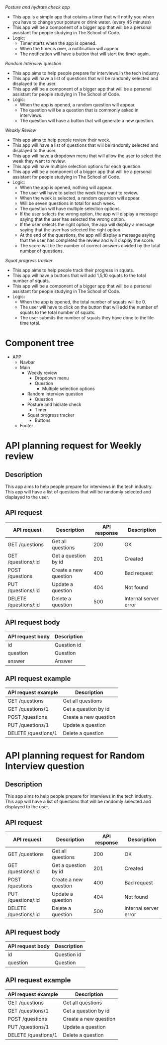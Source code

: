*Posture and hydrate check app*
- This app is a simple app that cotains a timer that will notify you when you have to change your posture or drink water. (every 45 minutes)
- This app will be a component of a bigger app that will be a personal assistant for people studying in The School of Code.
- Logic: 
    - Timer starts when the app is opened.
    - When the timer is over, a notification will appear.
    - The notification will have a button that will start the timer again.

*Random Interview question*
- This app aims to help people prepare for interviews in the tech industry.
- This app will have a list of questions that will be randomly selected and displayed to the user.
- This app will be a component of a bigger app that will be a personal assistant for people studying in The School of Code.
- Logic:
    - When the app is opened, a random question will appear.
    - The question will be a question that is commonly asked in interviews.
    - The question will have a button that will generate a new question.

*Weakly Review*
- This app aims to help people review their week.
- This app will have a list of questions that will be randomly selected and displayed to the user.
- This app will have a dropdown menu that will allow the user to select the week they want to review.
- This app will have multiple selection options for each question.
- This app will be a component of a bigger app that will be a personal assistant for people studying in The School of Code.
- Logic:
    - When the app is opened, nothing will appear.
    - The user will have to select the week they want to review.
    - When the week is selected, a random question will appear.
    - Will be seven questions in total for each week.
    - The question will have multiple selection options.
    - If the user selects the wrong option, the app will display a message saying that the user has selected the wrong option.
    - If the user selects the right option, the app will display a message saying that the user has selected the right option.
    - At the end of the questions, the app will display a message saying that the user has completed the review and will display the score.
    - The score will be the number of correct answers divided by the total number of questions.

*Squat progress tracker*
- This app aims to help people track their progress in squats.
- This app will have a buttons that will add 1,5,10 squats to the total number of squats.
- This app will be a component of a bigger app that will be a personal assistant for people studying in The School of Code.
- Logic:
    - When the app is opened, the total number of squats will be 0.
    - The user will have to click on the button that will add the number of squats to the total number of squats.
    - The user submits the number of squats they have done to the life time total.


# Component tree

 - APP
    - Navbar
    - Main
        - Weekly review
            - Dropdown menu
            - Question
                - Multiple selection options
        - Random interview question
            - Question
        - Posture and hidrate check
            - Timer
        - Squat progress tracker
            - Buttons
    - Footer


# API planning request for Weekly review

## Description

This app aims to help people prepare for interviews in the tech industry. This app will have a list of questions that will be randomly selected and displayed to the user.

## API request

| API request | Description | API response | Description |
| ----------- | ----------- | ----------- | ----------- |
| GET /questions | Get all questions | 200 | OK |
| GET /questions/:id | Get a question by id | 201 | Created |
| POST /questions | Create a new question | 400 | Bad request |
| PUT /questions/:id | Update a question | 404 | Not found |
| DELETE /questions/:id | Delete a question | 500 | Internal server error |

## API request body

| API request body | Description |
| ----------- | ----------- |
| id | Question id |
| question | Question |
| answer | Answer |

## API request example

| API request example | Description |
| ----------- | ----------- |
| GET /questions | Get all questions |
| GET /questions/1 | Get a question by id |
| POST /questions | Create a new question |
| PUT /questions/1 | Update a question |
| DELETE /questions/1 | Delete a question |



# API planning request for Random Interview question

## Description

This app aims to help people prepare for interviews in the tech industry. This app will have a list of questions that will be randomly selected and displayed to the user.

## API request

| API request | Description | API response | Description |
| ----------- | ----------- | ----------- | ----------- |
| GET /questions | Get all questions | 200 | OK |
| GET /questions/:id | Get a question by id | 201 | Created |
| POST /questions | Create a new question | 400 | Bad request |
| PUT /questions/:id | Update a question | 404 | Not found |
| DELETE /questions/:id | Delete a question | 500 | Internal server error |

## API request body

| API request body | Description |
| ----------- | ----------- |
| id | Question id |
| question | Question |

## API request example

| API request example | Description |
| ----------- | ----------- |
| GET /questions | Get all questions |
| GET /questions/1 | Get a question by id |
| POST /questions | Create a new question |
| PUT /questions/1 | Update a question |
| DELETE /questions/1 | Delete a question |

